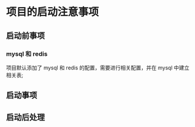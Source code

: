# 项目的启动注意事项

## 启动前事项

### mysql 和 redis 
项目默认添加了 mysql 和 redis 的配置，需要进行相关配置，并在 mysql 中建立相关表;

## 启动事项

## 启动后处理